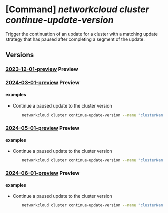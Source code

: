 # [Command] _networkcloud cluster continue-update-version_

Trigger the continuation of an update for a cluster with a matching update strategy that has paused after completing a segment of the update.

## Versions

### [2023-12-01-preview](/Resources/mgmt-plane/L3N1YnNjcmlwdGlvbnMve30vcmVzb3VyY2Vncm91cHMve30vcHJvdmlkZXJzL21pY3Jvc29mdC5uZXR3b3JrY2xvdWQvY2x1c3RlcnMve30vY29udGludWV1cGRhdGV2ZXJzaW9u/2023-12-01-preview.xml) **Preview**

<!-- mgmt-plane /subscriptions/{}/resourcegroups/{}/providers/microsoft.networkcloud/clusters/{}/continueupdateversion 2023-12-01-preview -->

### [2024-03-01-preview](/Resources/mgmt-plane/L3N1YnNjcmlwdGlvbnMve30vcmVzb3VyY2Vncm91cHMve30vcHJvdmlkZXJzL21pY3Jvc29mdC5uZXR3b3JrY2xvdWQvY2x1c3RlcnMve30vY29udGludWV1cGRhdGV2ZXJzaW9u/2024-03-01-preview.xml) **Preview**

<!-- mgmt-plane /subscriptions/{}/resourcegroups/{}/providers/microsoft.networkcloud/clusters/{}/continueupdateversion 2024-03-01-preview -->

#### examples

- Continue a paused update to the cluster version
    ```bash
        networkcloud cluster continue-update-version --name "clusterName" --resource-group "resourceGroupName" --machine-group-targeting-mode "AlphaByRack"
    ```

### [2024-05-01-preview](/Resources/mgmt-plane/L3N1YnNjcmlwdGlvbnMve30vcmVzb3VyY2Vncm91cHMve30vcHJvdmlkZXJzL21pY3Jvc29mdC5uZXR3b3JrY2xvdWQvY2x1c3RlcnMve30vY29udGludWV1cGRhdGV2ZXJzaW9u/2024-05-01-preview.xml) **Preview**

<!-- mgmt-plane /subscriptions/{}/resourcegroups/{}/providers/microsoft.networkcloud/clusters/{}/continueupdateversion 2024-05-01-preview -->

#### examples

- Continue a paused update to the cluster version
    ```bash
        networkcloud cluster continue-update-version --name "clusterName" --resource-group "resourceGroupName" --machine-group-targeting-mode "AlphaByRack"
    ```

### [2024-06-01-preview](/Resources/mgmt-plane/L3N1YnNjcmlwdGlvbnMve30vcmVzb3VyY2Vncm91cHMve30vcHJvdmlkZXJzL21pY3Jvc29mdC5uZXR3b3JrY2xvdWQvY2x1c3RlcnMve30vY29udGludWV1cGRhdGV2ZXJzaW9u/2024-06-01-preview.xml) **Preview**

<!-- mgmt-plane /subscriptions/{}/resourcegroups/{}/providers/microsoft.networkcloud/clusters/{}/continueupdateversion 2024-06-01-preview -->

#### examples

- Continue a paused update to the cluster version
    ```bash
        networkcloud cluster continue-update-version --name "clusterName" --resource-group "resourceGroupName" --machine-group-targeting-mode "AlphaByRack"
    ```
